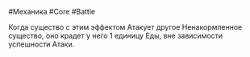#Механика  #Core  #Battle 

Когда существо с этим эффектом Атакует другое Ненакормленное существо, оно крадет у него 1 единицу Еды, вне зависимости успешности Атаки.